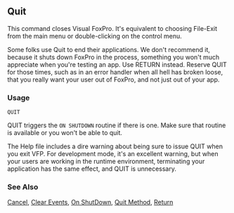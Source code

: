## Quit

This command closes Visual FoxPro. It's equivalent to choosing File-Exit from the main menu or double-clicking on the control menu. 

Some folks use Quit to end their applications. We don't recommend it, because it shuts down FoxPro in the process, something you won't much appreciate when you're testing an app. Use RETURN instead. Reserve QUIT for those times, such as in an error handler when all hell has broken loose, that you really want your user out of FoxPro, and not just out of your app.

### Usage

```foxpro
QUIT
```

QUIT triggers the `ON SHUTDOWN` routine if there is one. Make sure that routine is available or you won't be able to quit. 

The Help file includes a dire warning about being sure to issue QUIT when you exit VFP. For development mode, it's an excellent warning, but when your users are working in the runtime environment, terminating your application has the same effect, and QUIT is unnecessary.

### See Also

[Cancel](s4g225.md), [Clear Events](s4g340.md), [On ShutDown](s4g101.md), [Quit Method](s4g902.md), [Return](s4g219.md)
